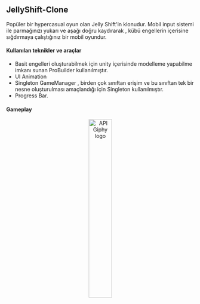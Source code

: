 ## JellyShift-Clone

Popüler bir hypercasual oyun olan Jelly Shift'in klonudur. Mobil input sistemi ile parmağınızı yukarı ve aşağı doğru kaydırarak , kübü engellerin içerisine sığdırmaya çalıştığınız bir mobil oyundur.
#### Kullanılan teknikler ve araçlar

- Basit engelleri oluşturabilmek için unity içerisinde modelleme yapabilme imkanı sunan ProBuilder kullanılmıştır.
- UI Animation
- Singleton GameManager , birden çok sınıftan erişim ve bu sınıftan tek bir nesne oluşturulması amaçlandığı için Singleton kullanılmıştır.
- Progress Bar.

#### Gameplay

<p align="center">
<img align="center" src="https://media.giphy.com/media/K7LcleRKr4z9s6Fozd/giphy.gif" width="35%" alt="API Giphy logo"/>
</p>

